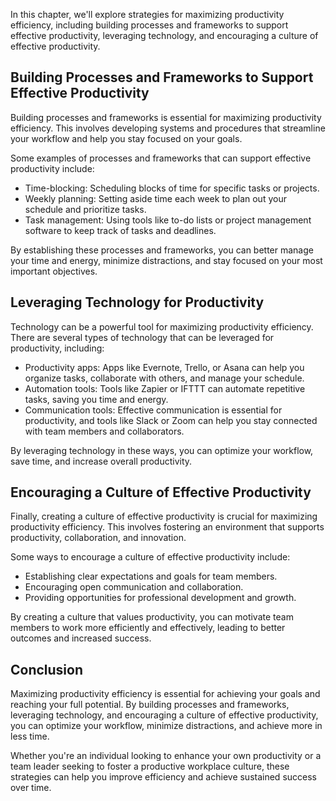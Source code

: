 
In this chapter, we'll explore strategies for maximizing productivity efficiency, including building processes and frameworks to support effective productivity, leveraging technology, and encouraging a culture of effective productivity.

Building Processes and Frameworks to Support Effective Productivity
-------------------------------------------------------------------

Building processes and frameworks is essential for maximizing productivity efficiency. This involves developing systems and procedures that streamline your workflow and help you stay focused on your goals.

Some examples of processes and frameworks that can support effective productivity include:

* Time-blocking: Scheduling blocks of time for specific tasks or projects.
* Weekly planning: Setting aside time each week to plan out your schedule and prioritize tasks.
* Task management: Using tools like to-do lists or project management software to keep track of tasks and deadlines.

By establishing these processes and frameworks, you can better manage your time and energy, minimize distractions, and stay focused on your most important objectives.

Leveraging Technology for Productivity
--------------------------------------

Technology can be a powerful tool for maximizing productivity efficiency. There are several types of technology that can be leveraged for productivity, including:

* Productivity apps: Apps like Evernote, Trello, or Asana can help you organize tasks, collaborate with others, and manage your schedule.
* Automation tools: Tools like Zapier or IFTTT can automate repetitive tasks, saving you time and energy.
* Communication tools: Effective communication is essential for productivity, and tools like Slack or Zoom can help you stay connected with team members and collaborators.

By leveraging technology in these ways, you can optimize your workflow, save time, and increase overall productivity.

Encouraging a Culture of Effective Productivity
-----------------------------------------------

Finally, creating a culture of effective productivity is crucial for maximizing productivity efficiency. This involves fostering an environment that supports productivity, collaboration, and innovation.

Some ways to encourage a culture of effective productivity include:

* Establishing clear expectations and goals for team members.
* Encouraging open communication and collaboration.
* Providing opportunities for professional development and growth.

By creating a culture that values productivity, you can motivate team members to work more efficiently and effectively, leading to better outcomes and increased success.

Conclusion
----------

Maximizing productivity efficiency is essential for achieving your goals and reaching your full potential. By building processes and frameworks, leveraging technology, and encouraging a culture of effective productivity, you can optimize your workflow, minimize distractions, and achieve more in less time.

Whether you're an individual looking to enhance your own productivity or a team leader seeking to foster a productive workplace culture, these strategies can help you improve efficiency and achieve sustained success over time.
